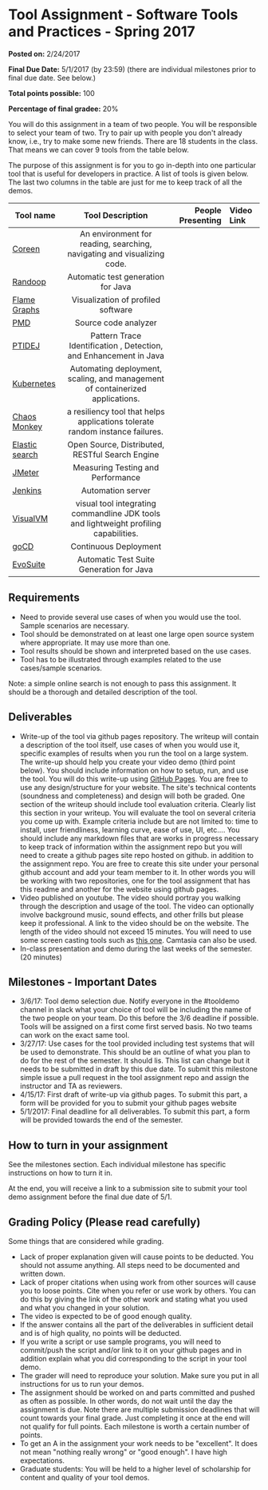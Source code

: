 # Tool Assignment - Software Tools and Practices - Spring 2017

__Posted on:__ 2/24/2017

__Final Due Date:__  5/1/2017 (by 23:59)
(there are individual milestones prior to final due date. See below.)

__Total points possible:__ 100

__Percentage of final gradee:__ 20%

You will do this assignment in a team of two people. You will be responsible to select your team of two. Try to pair up with people you don't already know, i.e., try to make some new friends.  There are 18 students in the class.  That means we can cover 9 tools from the table below.

The purpose of this assignment is for you to go in-depth into one particular tool that is useful for developers in practice.  A list of tools is given below. The last two columns in the table are just for me to keep track of all the demos.

| Tool name | Tool Description  | People Presenting | Video Link |
|------     |:----------:       | ---------:        | :---------------|
| [Coreen](https://github.com/samskivert/coreen) | An environment for reading, searching, navigating and visualizing code.| | |
| [Randoop](https://github.com/randoop/randoop) | Automatic test generation for Java | | |
| [Flame Graphs](http://www.brendangregg.com/flamegraphs.html)| Visualization of profiled software | | |
| [PMD](https://pmd.github.io/) | Source code analyzer  | | |
| [PTIDEJ](http://www.ptidej.net/) | Pattern Trace Identification , Detection, and Enhancement in Java | | |
| [Kubernetes](https://kubernetes.io/) | Automating deployment, scaling, and management of containerized applications. | | |
| [Chaos Monkey](https://github.com/Netflix/chaosmonkey)| a resiliency tool that helps applications tolerate random instance failures.| | |
| [Elastic search](https://github.com/elastic/elasticsearch) | Open Source, Distributed, RESTful Search Engine | | |
| [JMeter](http://jmeter.apache.org/) | Measuring Testing and Performance |  |  |
| [Jenkins](https://jenkins.io/) | Automation server | | |
| [VisualVM](https://visualvm.github.io/) | visual tool integrating commandline JDK tools and lightweight profiling capabilities. |  |  |
| [goCD](https://www.gocd.io/) |  Continuous Deployment |  |  |
|  [EvoSuite](http://www.evosuite.org/)|  Automatic Test Suite Generation for Java |  |  |


## Requirements
* Need to provide several use cases of when you would use the tool.  Sample scenarios are necessary.
* Tool should be demonstrated on at least one large open source system where appropriate. It may use more than one.
* Tool results should be shown and interpreted based on the use cases.
* Tool has to be illustrated through examples related to the use cases/sample scenarios.

Note: a simple online search is not enough to pass this assignment. It should be a thorough and detailed description of the tool.

## Deliverables
* Write-up of the tool via github pages repository.  The writeup will contain a description of the tool itself, use cases of when you would use it, specific examples of results when you run the tool on a large system.  The write-up should help you create your video demo (third point below). You should include information on how to setup, run, and use the tool. You will do this write-up using [GitHub Pages](https://pages.github.com/).  You are free to use any design/structure for your website. The site's technical contents (soundness and completeness) and design will both be graded.  One section of the writeup should include tool evaluation criteria. Clearly list this section in your writeup. You will evaluate the tool on several criteria you come up with. Example criteria include but are not limited to: time to install, user friendliness, learning curve, ease of use, UI, etc.... You should include any markdown files that are works in progress necessary to keep track of information within the assignment repo but you will need to create a github pages site repo hosted on github. in addition to the assignment repo. You are free to create this site under your personal github account and add your team member to it. In other words you will be working with two repositories, one for the tool assignment that has this readme and another for the website using github pages.
* Video published on youtube. The video should portray you walking through the description and usage of the tool. The video can optionally involve background music, sound effects, and other frills but please keep it professional. A link to the video should be on the website.  The length of the video should not exceed 15 minutes. You will need to use some screen casting tools such as [this one](https://screencast-o-matic.com/). Camtasia can also be used. 
* In-class presentation and demo during the last weeks of the semester. (20 minutes)


## Milestones - Important Dates
* 3/6/17: Tool demo selection due. Notify everyone in the #tooldemo channel in slack what your choice of tool will be including the name of the two people on your team. Do this before the 3/6 deadline if possible. Tools will be assigned on a first come first served basis.  No two teams can work on the exact same tool.
* 3/27/17: Use cases for the tool provided including test systems that will be used to demonstrate. This should be an outline of what you plan to do for the rest of the semester.  It should lis.  This list can change but it needs to be submitted in draft by this due date. To submit this milestone simple issue a pull request in the tool assignment repo and assign the instructor and TA as reviewers.
* 4/15/17: First draft of write-up via github pages. To submit this part, a form will be provided for you to submit your github pages website
* 5/1/2017: Final deadline for all deliverables. To submit this part, a form will be provided towards the end of the semester.

## How to turn in your assignment
See the milestones section.  Each individual milestone has specific instructions on how to turn it in.

At the end, you will receive a link to a submission site to submit your tool demo assignment before the final due date of 5/1.

## Grading Policy (Please read carefully)
Some things that are considered while grading.
* Lack of proper explanation given will cause points to be deducted. You should not assume anything. All steps need to be documented and written down.
* Lack of proper citations when using work from other sources will cause you to loose points. Cite when you refer or use work by others. You can do this by giving the link of the other work and stating what you used and what you changed in your solution.
* The video is expected to be of good enough quality.
* If the answer contains all the part of the deliverables in sufficient detail and is of high quality, no points will be deducted.
* If you write a script or use sample programs, you will need to commit/push the script and/or link to it on your github pages and in addition explain what you did corresponding to the script in your tool demo.
* The grader will need to reproduce your solution. Make sure you put in all instructions for us to run your demos.
* The assignment should be worked on and parts committed and pushed as often as possible. In other words, do not wait until the day the assignment is due.  Note there are multiple submission deadlines that will count towards your final grade.  Just completing it once at the end will not qualify for full points. Each milestone is worth a certain number of points.
* To get an A in the assignment your work needs to be "excellent". It does not mean "nothing really wrong" or "good enough". I have high expectations.
* Graduate students: You will be held to a higher level of scholarship for content and quality of your tool demos.
